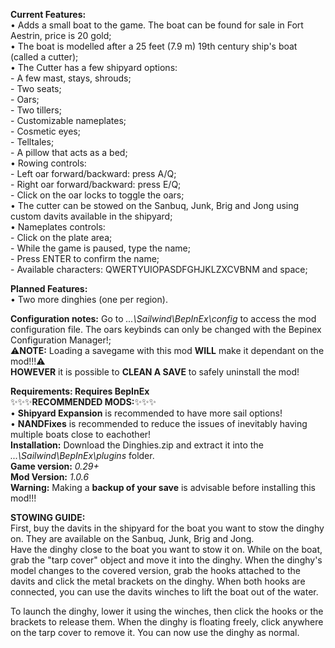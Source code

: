 **Current Features:**  
• Adds a small boat to the game. The boat can be found for sale in Fort Aestrin, price is 20 gold;  
• The boat is modelled after a 25 feet  (7.9 m) 19th century ship's boat (called a cutter);  
• The Cutter has a few shipyard options:  
	- A few mast, stays, shrouds;   
	- Two seats;  
	- Oars;  
	- Two tillers;  
	- Customizable nameplates;  
	- Cosmetic eyes;  
	- Telltales;  
	- A pillow that acts as a bed;  
• Rowing controls:  
	- Left oar forward/backward: press A/Q;  
	- Right oar forward/backward: press E/Q;  
	- Click on the oar locks to toggle the oars;  
• The cutter can be stowed on the Sanbuq, Junk, Brig and Jong using custom davits available in the shipyard;  
• Nameplates controls:    
	- Click on the plate area;  
	- While the game is paused, type the name;    
	- Press ENTER to confirm the name;  
	- Available characters: QWERTYUIOPASDFGHJKLZXCVBNM and space;  
  
**Planned Features:**  
• Two more dinghies (one per region).  
  
**Configuration notes:** Go to *...\Sailwind\BepInEx\config* to access the mod configuration file. The oars keybinds can only be changed with the Bepinex Configuration Manager!;  
⚠️**NOTE:** Loading a savegame with this mod **WILL** make it dependant on the mod!!!⚠️  
**HOWEVER** it is possible to **CLEAN A SAVE** to safely uninstall the mod!  
  
**Requirements: Requires BepInEx**  
✨✨✨**RECOMMENDED MODS:**✨✨✨  
 • **Shipyard Expansion** is recommended to have more sail options!  
 • **NANDFixes** is recommended to reduce the issues of inevitably having multiple boats close to eachother!  
**Installation:** Download the Dinghies.zip and extract it into the *...\Sailwind\BepInEx\plugins* folder.  
**Game version:** *0.29+*  
**Mod Version:** *1.0.6*  
**Warning:** Making a **backup of your save** is advisable before installing this mod!!!  

**STOWING GUIDE:**  
First, buy the davits in the shipyard for the boat you want to stow the dinghy on. They are available on the Sanbuq, Junk, Brig and Jong.  
Have the dinghy close to the boat you want to stow it on. While on the boat, grab the "tarp cover" object and move it into the dinghy.
When the dinghy's model changes to the covered version, grab the hooks attached to the davits and click the metal brackets on the dinghy.
When both hooks are connected, you can use the davits winches to lift the boat out of the water.

To launch the dinghy, lower it using the winches, then click the hooks or the brackets to release them. 
When the dinghy is floating freely, click anywhere on the tarp cover to remove it. You can now use the dinghy as normal.